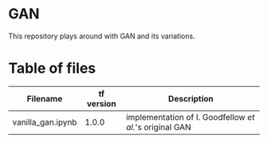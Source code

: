 # GAN

This repository plays around with GAN and its variations.

# Table of files

| Filename | tf version | Description |
|----------|------------|-------------|
| vanilla_gan.ipynb | 1.0.0 | implementation of I. Goodfellow *et al.*'s original GAN |



